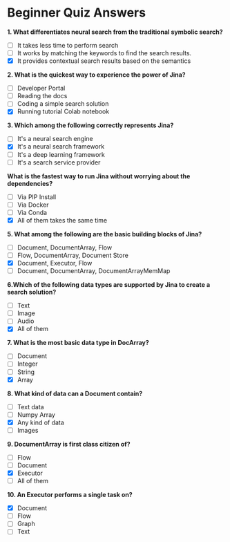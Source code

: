 # Beginner Quiz Answers


**1. What differentiates neural search from the traditional symbolic search?**

- [ ] It takes less time to perform search
- [ ] It works by matching the keywords to find the search results.
- [x] It provides contextual search results based on the semantics

**2. What is the quickest way to experience the power of Jina?**

- [ ] Developer Portal
- [ ] Reading the docs
- [ ] Coding a simple search solution
- [x] Running tutorial Colab notebook

**3. Which among the following correctly represents Jina?**

- [ ] It's a neural search engine
- [x] It's a neural search framework
- [ ] It's a deep learning framework
- [ ] It's a search service provider

**What is the fastest way to run Jina without worrying about the dependencies?**

- [ ] Via PIP Install
- [ ] Via Docker
- [ ] Via Conda
- [x] All of them takes the same time

**5. What among the following are the basic building blocks of Jina?**

- [ ] Document, DocumentArray, Flow
- [ ] Flow, DocumentArray, Document Store
- [x] Document, Executor, Flow
- [ ] Document, DocumentArray, DocumentArrayMemMap

**6.Which of the following data types are supported by Jina to create a search solution?**

- [ ] Text
- [ ] Image
- [ ] Audio
- [x] All of them

**7. What is the most basic data type in DocArray?**

- [ ] Document
- [ ] Integer
- [ ] String
- [x] Array

**8. What kind of data can a Document contain?**

- [ ] Text data
- [ ] Numpy Array
- [x] Any kind of data
- [ ] Images

**9. DocumentArray is first class citizen of?**

- [ ] Flow
- [ ] Document
- [x] Executor
- [ ] All of them

**10. An Executor performs a single task on?**

- [x] Document
- [ ] Flow
- [ ] Graph
- [ ] Text
